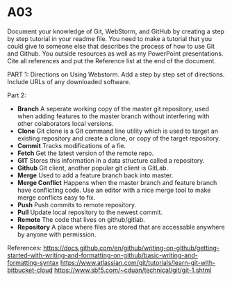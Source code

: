 # A03

Document your knowledge of Git, WebStorm, and GitHub by creating a step by step tutorial in your readme file. You need to make a tutorial that you could give to someone else that describes the process of how to use Git and Github. You outside resources as well as my PowerPoint presentations. Cite all references and put the Reference list at the end of the document.

PART 1: Directions on Using Webstorm.
Add a step by step set of directions. Include URLs of any downloaded software. 

Part 2:
- **Branch** A seperate working copy of the master git repository, used when adding features to the master branch without interfering with other colaborators local versions.
- **Clone** Git clone is a Git command line utility which is used to target an existing repository and create a clone, or copy of the target repository.
- **Commit** Tracks modifications of a fie.
- **Fetch** Get the latest version of the remote repo.
- **GIT** Stores this information in a data structure called a repository.
- **Github** Git client, another popular git client is GitLab.
- **Merge** Used to add a feature branch back into master.
- **Merge Conflict** Happens when the master branch and feature branch have conflicting code. Use an editor with a nice merge tool to make merge conflicts easy to fix.
- **Push** Push commits to remote repository.
- **Pull** Update local repository to the newest commit.
- **Remote** The code that lives on github/gitlab.
- **Repository** A place where files are stored that are accessable anywhere by anyone with permission.
 
References: 
https://docs.github.com/en/github/writing-on-github/getting-started-with-writing-and-formatting-on-github/basic-writing-and-formatting-syntax
https://www.atlassian.com/git/tutorials/learn-git-with-bitbucket-cloud
https://www.sbf5.com/~cduan/technical/git/git-1.shtml
